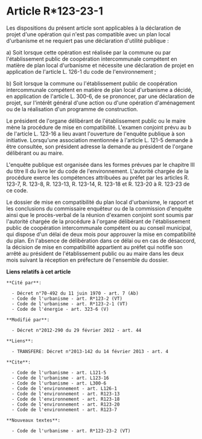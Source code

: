 # Article R*123-23-1

Les dispositions du présent article sont applicables à la déclaration de projet d'une opération qui n'est pas compatible avec
un plan local d'urbanisme et ne requiert pas une déclaration d'utilité publique : 

a) Soit lorsque cette opération est réalisée par la commune ou par l'établissement public de coopération intercommunale
compétent en matière de plan local d'urbanisme et nécessite une déclaration de projet en application de l'article L. 126-1 du
code de l'environnement ; 

b) Soit lorsque la commune ou l'établissement public de coopération intercommunale compétent en matière de plan local
d'urbanisme a décidé, en application de l'article L. 300-6, de se prononcer, par une déclaration de projet, sur l'intérêt
général d'une action ou d'une opération d'aménagement ou de la réalisation d'un programme de construction. 

Le président de l'organe délibérant de l'établissement public ou le maire mène la procédure de mise en compatibilité.
L'examen conjoint prévu au b de l'article L. 123-16 a lieu avant l'ouverture de l'enquête publique à son initiative.
Lorsqu'une association mentionnée à l'article L. 121-5 demande à être consultée, son président adresse la demande au
président de l'organe délibérant ou au maire.

L'enquête publique est organisée dans les formes prévues par le chapitre III du titre II du livre Ier du code de
l'environnement. L'autorité chargée de la procédure exerce les compétences attribuées au préfet par les articles R. 123-7, R.
123-8, R. 123-13, R. 123-14, R. 123-18 et R. 123-20 à R. 123-23 de ce code. 

Le dossier de mise en compatibilité du plan local d'urbanisme, le rapport et les conclusions du commissaire enquêteur ou de
la commission d'enquête ainsi que le procès-verbal de la réunion d'examen conjoint sont soumis par l'autorité chargée de la
procédure à l'organe délibérant de l'établissement public de coopération intercommunale compétent ou au conseil municipal,
qui dispose d'un délai de deux mois pour approuver la mise en compatibilité du plan. En l'absence de délibération dans ce
délai ou en cas de désaccord, la décision de mise en compatibilité appartient au préfet qui notifie son arrêté au président
de l'établissement public ou au maire dans les deux mois suivant la réception en préfecture de l'ensemble du dossier.

**Liens relatifs à cet article**

	**Cité par**:

	  - Décret n°70-492 du 11 juin 1970 - art. 7 (Ab)
	  - Code de l'urbanisme - art. R*123-2 (VT)
	  - Code de l'urbanisme - art. R*123-2-1 (VT)
	  - Code de l'énergie - art. 323-6 (V)

	**Modifié par**:

	  - Décret n°2012-290 du 29 février 2012 - art. 44

	**Liens**:

	  - TRANSFERE: Décret n°2013-142 du 14 février 2013 - art. 4

	**Cite**:

	  - Code de l'urbanisme - art. L121-5
	  - Code de l'urbanisme - art. L123-16
	  - Code de l'urbanisme - art. L300-6
	  - Code de l'environnement - art. L126-1
	  - Code de l'environnement - art. R123-13
	  - Code de l'environnement - art. R123-18
	  - Code de l'environnement - art. R123-20
	  - Code de l'environnement - art. R123-7

	**Nouveaux textes**:

	  - Code de l'urbanisme - art. R*123-23-2 (VT)

